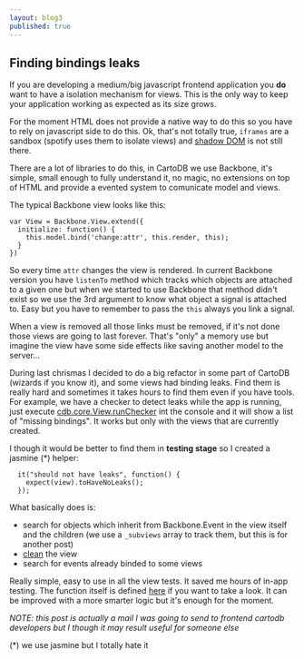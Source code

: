 ```yaml
---
layout: blog3
published: true
---
```


## Finding bindings leaks 

If you are developing a medium/big javascript frontend application you **do** want to have a isolation mechanism for views. This is the only way to keep your application working as expected as its size grows.

For the moment HTML does not provide a native way to do this so you have to rely on javascript side to do this. Ok, that's not totally true, ``iframes`` are a sandbox (spotify uses them to isolate views) and [shadow DOM](http://www.html5rocks.com/en/tutorials/webcomponents/shadowdom/) is not still there.

There are a lot of libraries to do this, in CartoDB we use Backbone, it's simple, small enough to fully understand it, no magic, no extensions on top of HTML and provide a evented system to comunicate model and views.

The typical Backbone view looks like this:

```
var View = Backbone.View.extend({
  initialize: function() {
  	this.model.bind('change:attr', this.render, this);
  }
})
```

So every time `attr` changes the view is rendered. In current Backbone version you have ``listenTo`` method which tracks which objects are attached to a given one but when we started to use Backbone that method didn't exist so we use the 3rd argument to know what object a signal is attached to. Easy but you have to remember to pass the ``this`` always you link a signal.

When a view is removed all those links must be removed, if it's not done those views are going to last forever. That's "only" a memory use but imagine the view have some side effects like saving another model to the server...

During last chrismas I decided to do a big refactor in some part of CartoDB (wizards if you know it), and some views had binding leaks. Find them is really hard and sometimes it takes hours to find them even if you have tools. For example, we have a checker to detect leaks while the app is running, just execute [cdb.core.View.runChecker](https://github.com/CartoDB/cartodb.js/blob/develop/src/core/view.js#L152) int the console and it will show a list of "missing bindings". It works but only with the views that are currently created.

I though it would be better to find them in **testing stage** so I created a jasmine (*) helper:

```
  it("should not have leaks", function() {
    expect(view).toHaveNoLeaks();
  });
```

What basically does is:

- search for objects which inherit from Backbone.Event in the view itself and the children (we use a ``_subviews`` array to track them, but this is for another post)
- [clean](https://github.com/CartoDB/cartodb.js/blob/develop/src/core/view.js#L45) the view
- search for events already binded to some views

Really simple, easy to use in all the view tests. It saved me hours of in-app testing. The function itself is defined [here](https://github.com/CartoDB/cartodb/blob/feature/CDB-1265/lib/assets/test/spec/SpecHelper.js#L188) if you want to take a look. It can be improved with a more smarter logic but it's enough for the moment.

_NOTE: this post is actually a mail I was going to send to frontend cartodb developers but I though it may result useful for someone else_

(*) we use jasmine but I totally hate it